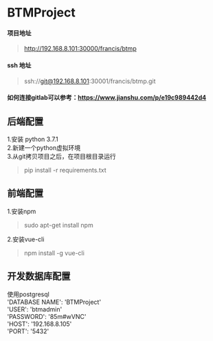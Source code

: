 # BTMProject 
#### 项目地址
>http://192.168.8.101:30000/francis/btmp  

#### ssh 地址
>ssh://git@192.168.8.101:30001/francis/btmp.git

#### 如何连接gitlab可以参考：https://www.jianshu.com/p/e19c989442d4
## 后端配置
1.安装 python 3.7.1  
2.新建一个python虚拟环境  
3.从git拷贝项目之后，在项目根目录运行  
>pip install -r requirements.txt

## 前端配置
1.安装npm  
>sudo apt-get install npm

2.安装vue-cli  
>npm install -g vue-cli

## 开发数据库配置
使用postgresql  
'DATABASE NAME': 'BTMProject'  
'USER': 'btmadmin'  
'PASSWORD': '85m#wVNC'  
'HOST': '192.168.8.105'  
'PORT': '5432'